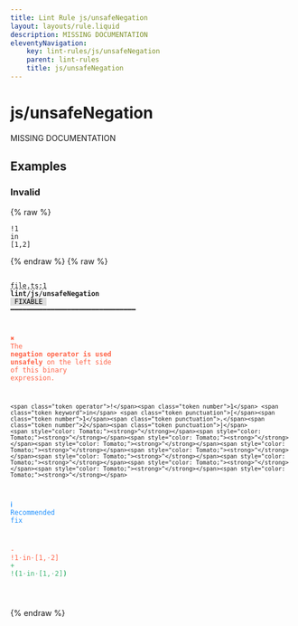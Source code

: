```yaml
---
title: Lint Rule js/unsafeNegation
layout: layouts/rule.liquid
description: MISSING DOCUMENTATION
eleventyNavigation:
	key: lint-rules/js/unsafeNegation
	parent: lint-rules
	title: js/unsafeNegation
---
```


# js/unsafeNegation

MISSING DOCUMENTATION

<!-- EVERYTHING BELOW IS AUTOGENERATED. SEE SCRIPTS FOLDER FOR UPDATE SCRIPTS hash(f75c1f5b9f1613ff2eb17483a342a9dff8c38885) -->

## Examples
### Invalid
{% raw %}<pre class="language-text"><code class="language-text"><span class="token operator">!</span><span class="token number">1</span> <span class="token keyword">in</span> <span class="token punctuation">[</span><span class="token number">1</span><span class="token punctuation">,</span><span class="token number">2</span><span class="token punctuation">]</span></code></pre>{% endraw %}
{% raw %}<pre class="language-text"><code class="language-text">
 <span style="text-decoration-style: dashed; text-decoration-line: underline;">file.ts:1</span> <strong>lint/js/unsafeNegation</strong> <span style="color: #000; background-color: #ddd;"> FIXABLE </span> ━━━━━━━━━━━━━━━━━━━━━━━━━━━━━━━

  <strong><span style="color: Tomato;">✖ </span></strong><span style="color: Tomato;">The </span><span style="color: Tomato;"><strong>negation operator is used unsafely</strong></span><span style="color: Tomato;"> on the left side of this</span>
    <span style="color: Tomato;">binary expression.</span>

    <span class="token operator">!</span><span class="token number">1</span> <span class="token keyword">in</span> <span class="token punctuation">[</span><span class="token number">1</span><span class="token punctuation">,</span><span class="token number">2</span><span class="token punctuation">]</span>
    <span style="color: Tomato;"><strong>^</strong></span><span style="color: Tomato;"><strong>^</strong></span><span style="color: Tomato;"><strong>^</strong></span><span style="color: Tomato;"><strong>^</strong></span><span style="color: Tomato;"><strong>^</strong></span><span style="color: Tomato;"><strong>^</strong></span><span style="color: Tomato;"><strong>^</strong></span><span style="color: Tomato;"><strong>^</strong></span><span style="color: Tomato;"><strong>^</strong></span><span style="color: Tomato;"><strong>^</strong></span><span style="color: Tomato;"><strong>^</strong></span>

  <strong><span style="color: DodgerBlue;">ℹ </span></strong><span style="color: DodgerBlue;">Recommended fix</span>

  <span style="color: Tomato;">-</span> <span style="color: Tomato;">!1</span><span style="color: Tomato;"><span style="opacity: 0.8;">&middot;</span></span><span style="color: Tomato;">in</span><span style="color: Tomato;"><span style="opacity: 0.8;">&middot;</span></span><span style="color: Tomato;">[1,</span><span style="color: Tomato;"><span style="opacity: 0.8;">&middot;</span></span><span style="color: Tomato;">2]</span>
  <span style="color: MediumSeaGreen;">+</span> <span style="color: MediumSeaGreen;">!</span><span style="color: MediumSeaGreen;"><strong>(</strong></span><span style="color: MediumSeaGreen;">1</span><span style="color: MediumSeaGreen;"><span style="opacity: 0.8;">&middot;</span></span><span style="color: MediumSeaGreen;">in</span><span style="color: MediumSeaGreen;"><span style="opacity: 0.8;">&middot;</span></span><span style="color: MediumSeaGreen;">[1,</span><span style="color: MediumSeaGreen;"><span style="opacity: 0.8;">&middot;</span></span><span style="color: MediumSeaGreen;">2]</span><span style="color: MediumSeaGreen;"><strong>)</strong></span>

</code></pre>{% endraw %}
